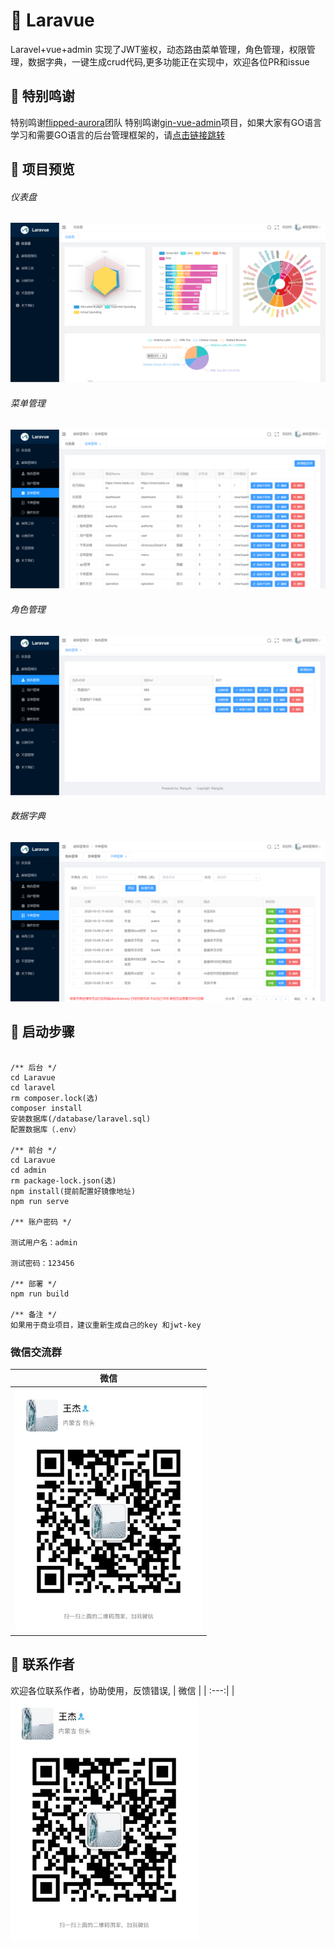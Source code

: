 # :tada: Laravue
Laravel+vue+admin 实现了JWT鉴权，动态路由菜单管理，角色管理，权限管理，数据字典，一键生成crud代码,更多功能正在实现中，欢迎各位PR和issue

## :cake: 特别鸣谢
特别鸣谢[flipped-aurora](https://github.com/flipped-aurora地址)团队
特别鸣谢[gin-vue-admin](https://github.com/flipped-aurora/gin-vue-admin)项目，如果大家有GO语言学习和需要GO语言的后台管理框架的，请[点击链接跳转](https://github.com/flipped-aurora/gin-vue-admin)

## :cake: 项目预览
###### 仪表盘
![index](/markdown/index.png)

###### 菜单管理
![index](/markdown/menu.png)

###### 角色管理
![index](/markdown/role.png)

###### 数据字典
![index](/markdown/zidian.png)


## :cake: 启动步骤
```

/** 后台 */
cd Laravue
cd laravel
rm composer.lock(选)
composer install
安装数据库(/database/laravel.sql)
配置数据库（.env）

/** 前台 */
cd Laravue
cd admin
rm package-lock.json(选)
npm install(提前配置好镜像地址)
npm run serve

/** 账户密码 */

测试用户名：admin

测试密码：123456

/** 部署 */
npm run build

/** 备注 */
如果用于商业项目，建议重新生成自己的key 和jwt-key

```

### 微信交流群
| 微信 |
| :---:| 
| <img width="300" src="/markdown/author.jpg"> 

## :cake: 联系作者
欢迎各位联系作者，协助使用，反馈错误,
| 微信 |
| :---:| 
| <img width="300" src="/markdown/author.jpg"> 
